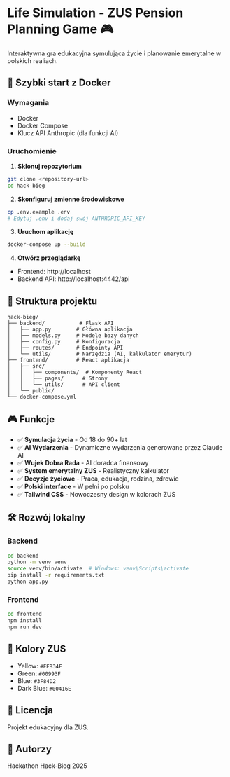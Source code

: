 # Life Simulation - ZUS Pension Planning Game 🎮

Interaktywna gra edukacyjna symulująca życie i planowanie emerytalne w polskich realiach.

## 🚀 Szybki start z Docker

### Wymagania

- Docker
- Docker Compose
- Klucz API Anthropic (dla funkcji AI)

### Uruchomienie

1. **Sklonuj repozytorium**

```bash
git clone <repository-url>
cd hack-bieg
```

2. **Skonfiguruj zmienne środowiskowe**

```bash
cp .env.example .env
# Edytuj .env i dodaj swój ANTHROPIC_API_KEY
```

3. **Uruchom aplikację**

```bash
docker-compose up --build
```

4. **Otwórz przeglądarkę**

- Frontend: http://localhost
- Backend API: http://localhost:4442/api

## 📁 Struktura projektu

```
hack-bieg/
├── backend/           # Flask API
│   ├── app.py        # Główna aplikacja
│   ├── models.py     # Modele bazy danych
│   ├── config.py     # Konfiguracja
│   ├── routes/       # Endpointy API
│   └── utils/        # Narzędzia (AI, kalkulator emerytur)
├── frontend/         # React aplikacja
│   ├── src/
│   │   ├── components/  # Komponenty React
│   │   ├── pages/      # Strony
│   │   └── utils/      # API client
│   └── public/
└── docker-compose.yml
```

## 🎮 Funkcje

- ✅ **Symulacja życia** - Od 18 do 90+ lat
- ✅ **AI Wydarzenia** - Dynamiczne wydarzenia generowane przez Claude AI
- ✅ **Wujek Dobra Rada** - AI doradca finansowy
- ✅ **System emerytalny ZUS** - Realistyczny kalkulator
- ✅ **Decyzje życiowe** - Praca, edukacja, rodzina, zdrowie
- ✅ **Polski interface** - W pełni po polsku
- ✅ **Tailwind CSS** - Nowoczesny design w kolorach ZUS

## 🛠️ Rozwój lokalny

### Backend

```bash
cd backend
python -m venv venv
source venv/bin/activate  # Windows: venv\Scripts\activate
pip install -r requirements.txt
python app.py
```

### Frontend

```bash
cd frontend
npm install
npm run dev
```

## 🎨 Kolory ZUS

- Yellow: `#FFB34F`
- Green: `#00993F`
- Blue: `#3F84D2`
- Dark Blue: `#00416E`

## 📝 Licencja

Projekt edukacyjny dla ZUS.

## 👥 Autorzy

Hackathon Hack-Bieg 2025
